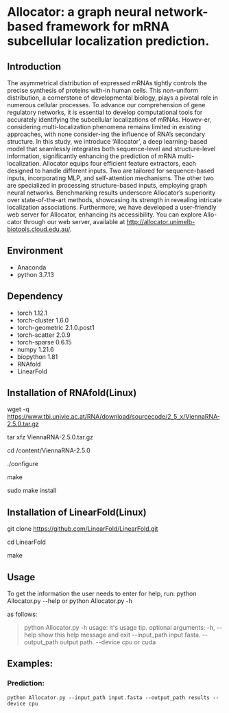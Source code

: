 # Allocator: a graph neural network-based framework for mRNA subcellular localization prediction.
## Introduction

The asymmetrical distribution of expressed mRNAs tightly controls the precise synthesis of proteins with-in human cells. This non-uniform distribution, a cornerstone of developmental biology, plays a pivotal role in numerous cellular processes. To advance our comprehension of gene regulatory networks, it is essential to develop computational tools for accurately identifying the subcellular localizations of mRNAs. Howev-er, considering multi-localization phenomena remains limited in existing approaches, with none consider-ing the influence of RNA’s secondary structure. In this study, we introduce ‘Allocator’, a deep learning-based model that seamlessly integrates both sequence-level and structure-level information, significantly enhancing the prediction of mRNA multi-localization. Allocator equips four efficient feature extractors, each designed to handle different inputs. Two are tailored for sequence-based inputs, incorporating MLP, and self-attention mechanisms. The other two are specialized in processing structure-based inputs, employing graph neural networks. Benchmarking results underscore Allocator’s superiority over state-of-the-art methods, showcasing its strength in revealing intricate localization associations. Furthermore, we have developed a user-friendly web server for Allocator, enhancing its accessibility. You can explore Allo-cator through our web server, available at http://allocator.unimelb-biotools.cloud.edu.au/.

## Environment
* Anaconda
* python 3.7.13

## Dependency

* torch   1.12.1
* torch-cluster   1.6.0
* torch-geometric   2.1.0.post1
* torch-scatter   2.0.9
* torch-sparse    0.6.15
* numpy		1.21.6
* biopython	1.81
* RNAfold
* LinearFold

## Installation of RNAfold(Linux)


wget -q https://www.tbi.univie.ac.at/RNA/download/sourcecode/2_5_x/ViennaRNA-2.5.0.tar.gz

tar xfz ViennaRNA-2.5.0.tar.gz

cd /content/ViennaRNA-2.5.0

./configure 

make

sudo make install


## Installation of LinearFold(Linux)

git clone https://github.com/LinearFold/LinearFold.git

cd LinearFold

make


## Usage

To get the information the user needs to enter for help, run:
    python Allocator.py --help
 or
    python Allocator.py -h

as follows:

>python Allocator.py -h
usage: it's usage tip.
optional arguments:
  -h, --help            show this help message and exit
  --input_path          input fasta.
  --output_path         output path.
  --device              cpu or cuda

## Examples:

### Prediction:
```python Allocator.py --input_path input.fasta --output_path results --device cpu```
